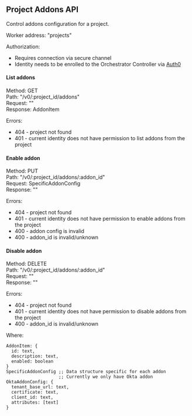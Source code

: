 ## Project Addons API

Control addons configuration for a project.

Worker address: "projects"

Authorization:
- Requires connection via secure channel
- Identity needs to be enrolled to the Orchestrator Controller via [Auth0](./auth0.md)


#### List addons
Method: GET \
Path: "/v0/:project_id/addons" \
Request: "" \
Response: AddonItem

Errors:
- 404 - project not found
- 401 - current identity does not have permission to list addons from the project

#### Enable addon
Method: PUT \
Path: "/v0/:project_id/addons/:addon_id" \
Request: SpecificAddonConfig \
Response: ""

Errors:
- 404 - project not found
- 401 - current identity does not have permission to enable addons from the project
- 400 - addon config is invalid
- 400 - addon_id is invalid/unknown

#### Disable addon
Method: DELETE \
Path: "/v0/:project_id/addons/:addon_id" \
Request: "" \
Response: ""

Errors:
- 404 - project not found
- 401 - current identity does not have permission to disable addons from the project
- 400 - addon_id is invalid/unknown


Where:
```
AddonItem: {
  id: text,
  description: text,
  enabled: boolean
}
SpecificAddonConfig ;; Data structure specific for each addon
                    ;; Currently we only have Okta addon
OktaAddonConfig: {
  tenant_base_url: text,
  certificate: text,
  client_id: text,
  attributes: [text]
}
```
